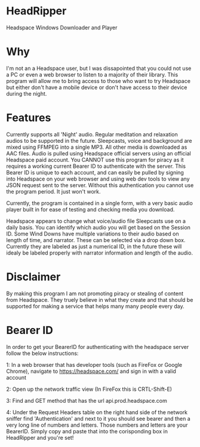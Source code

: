 # HeadRipper
Headspace Windows Downloader and Player

# Why
I'm not an a Headspace user, but I was dissapointed that you could not use a PC or even a web browser to listen to a majority of their library. 
This program will allow me to bring access to those who want to try Headspace but either don't have a mobile device or don't have access to their device during the night.

# Features
Currently supports all 'Night' audio. Regular meditation and relaxation audios to be supported in the future. Sleepcasts, voice and background are mixed using FFMPEG into a single MP3.
All other media is downloaded as AAC files.
Audio is pulled using Headspace official servers using an official Headspace paid account.
You CANNOT use this program for piracy as it requires a working current Bearer ID to authenticate with the server.
This Bearer ID is unique to each account, and can easily be pulled by signing into Headspace on your web browser 
and using web dev tools to view any JSON request sent to the server.
Without this authentication you cannot use the program period. It just won't work.

Currently, the program is contained in a single form, with a very basic audio player built in for ease of testing and checking media you download.

Headspace appears to change what voice/audio file Sleepcasts use on a daily basis. You can identify which audio you will get based on the Session ID.
Some Wind Downs have multiple variations to their audio based on length of time, and narrator. These can be selected via a drop down box. Currently they are labeled as just a numerical ID, in the future these will idealy be labeled properly with narrator information and length of the audio.

# Disclaimer
By making this program I am not promoting piracy or stealing of content from Headspace. 
They truely believe in what they create and that should be supported for making a service that helps
many many people every day.

# Bearer ID
In order to get your BearerID for authenticating with the headspace server follow the below instructions:

1: In a web browser that has developer tools (such as FireFox or Google Chrome), navigate to https://headspace.com/ and sign in with a valid account

2: Open up the network traffic view (In FireFox this is CRTL-Shift-E)

3: Find and GET method that has the url api.prod.headspace.com

4: Under the Request Headers table on the right hand side of the network sniffer find 'Authentication' and next to it you should see bearer and then a very long line of numbers and letters. Those numbers and letters are your BearerID. Simply copy and paste that into the corisponding box in HeadRipper and you're set!
